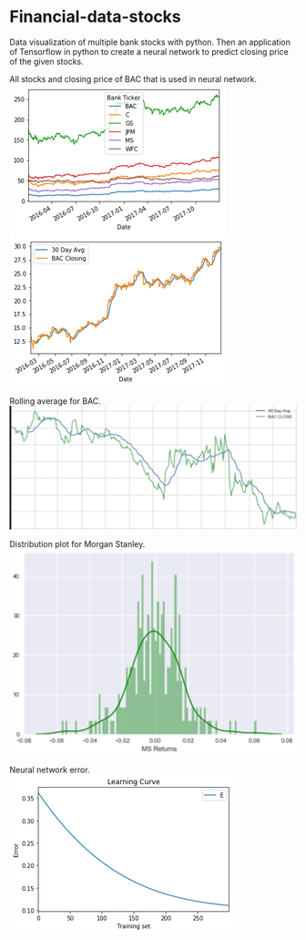 # Financial-data-stocks
Data visualization of multiple bank stocks with python. Then an application of Tensorflow in python to create a neural network to predict closing price of the given stocks.

All stocks and closing price of BAC that is used in neural network.
![alt text](https://github.com/popCoffee/Financial-data-stocks/blob/master/pics/price_day.png)
![alt text](https://github.com/popCoffee/Financial-data-stocks/blob/master/pics/BAC.png)

Rolling average for BAC.
![alt text](https://github.com/popCoffee/Financial-data-stocks/blob/master/pics/rollingAvg_BAC_30days_.jpg)

Distribution plot for Morgan Stanley.
![alt text](https://github.com/popCoffee/Financial-data-stocks/blob/master/pics/distPlot_MS_.jpg)

Neural network error.
![alt text](https://github.com/popCoffee/Financial-data-stocks/blob/master/pics/LearnCurve.png)


